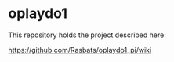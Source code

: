 # oplaydo1

This repository holds the project described here:

https://github.com/Rasbats/oplaydo1_pi/wiki
